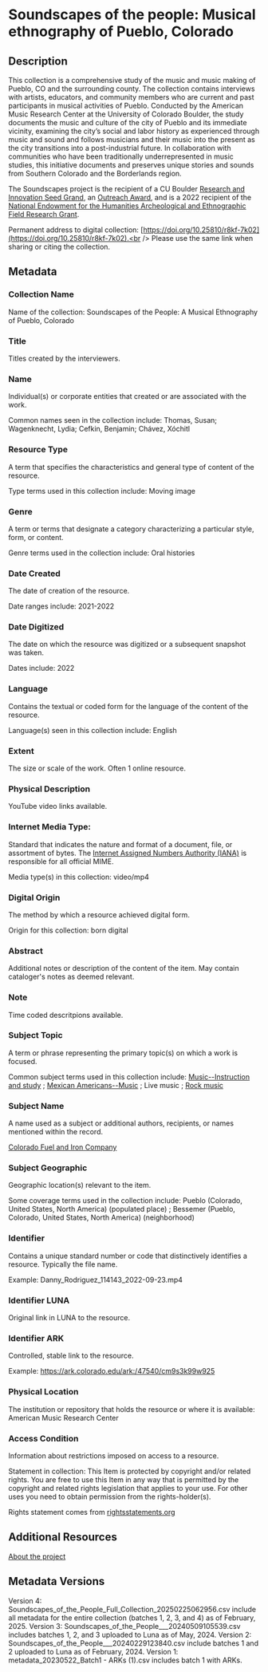 # Soundscapes of the people: Musical ethnography of Pueblo, Colorado
## Description
This collection is a comprehensive study of the music and music making of Pueblo, CO and the surrounding county. The collection contains interviews with artists, educators, and community members who are current and past participants in musical activities of Pueblo. Conducted by the American Music Research Center at the University of Colorado Boulder, the study documents the music and culture of the city of Pueblo and its immediate vicinity, examining the city’s social and labor history as experienced through music and sound and follows musicians and their music into the present as the city transitions into a post-industrial future. In collaboration with communities who have been traditionally underrepresented in music studies, this initiative documents and preserves unique stories and sounds from Southern Colorado and the Borderlands region.

The Soundscapes project is the recipient of a CU Boulder [Research and Innovation Seed Grand](https://www.colorado.edu/researchinnovation/research-development/funding/rio-funding-opportunities/research-innovation-seed-grant-program/2021), an [Outreach Award](https://www.colorado.edu/outreach/ooe/outreach-awards/2021-22-outreach-awards), and is a 2022 recipient of the [National Endowment for the Humanities Archeological and Ethnographic Field Research Grant](https://www.neh.gov/sites/default/files/inline-files/NEH%20grant%20awards%20April%202022%20state%20by%20state%20.pdf).

Permanent address to digital collection: [https://doi.org/10.25810/r8kf-7k02](https://doi.org/10.25810/r8kf-7k02).<br /> 
Please use the same link when sharing or citing the collection.
## Metadata
### Collection Name
Name of the collection: Soundscapes of the People: A Musical Ethnography of Pueblo, Colorado
### Title
Titles created by the interviewers.

### Name
Individual(s) or corporate entities that created or are associated with the work. 

Common names seen in the collection include: Thomas, Susan; Wagenknecht, Lydia; Cefkin, Benjamin; Chávez, Xóchitl  

### Resource Type
A term that specifies the characteristics and general type of content of the resource. 

Type terms used in this collection include: Moving image 

### Genre
A term or terms that designate a category characterizing a particular style, form, or content. 

Genre terms used in the collection include: Oral histories 

### Date Created
The date of creation of the resource. 

Date ranges include: 2021-2022

### Date Digitized
The date on which the resource was digitized or a subsequent snapshot was taken. 

Dates include: 2022

### Language
Contains the textual or coded form for the language of the content of the resource. 

Language(s) seen in this collection include: English

### Extent
The size or scale of the work. Often 1 online resource.

### Physical Description

YouTube video links available.

### Internet Media Type: 
Standard that indicates the nature and format of a document, file, or assortment of bytes. The [Internet Assigned Numbers Authority (IANA)](https://www.iana.org/assignments/media-types/media-types.xhtml) is responsible for all official MIME. 

Media type(s) in this collection: video/mp4

### Digital Origin
The method by which a resource achieved digital form.

 Origin for this collection: born digital

### Abstract
Additional notes or description of the content of the item. May contain cataloger's notes as deemed relevant.

### Note
Time coded descritpions available.

### Subject Topic
A term or phrase representing the primary topic(s) on which a work is focused. 

Common subject terms used in this collection include: [Music--Instruction and study](http://id.worldcat.org/fast/1030347) ; [Mexican Americans--Music](http://id.worldcat.org/fast/1019132) ; Live music ; [Rock music](http://id.worldcat.org/fast/1099204)

### Subject Name
A name used as a subject or additional authors, recipients, or names mentioned within the record.

[Colorado Fuel and Iron Company](http://id.worldcat.org/fast/572993)

### Subject Geographic
Geographic location(s) relevant to the item. 

Some coverage terms used in the collection include: Pueblo (Colorado, United States, North America) (populated place) ; Bessemer (Pueblo, Colorado, United States, North America) (neighborhood)


### Identifier
Contains a unique standard number or code that distinctively identifies a resource. Typically the file name. 

Example: Danny_Rodriguez_114143_2022-09-23.mp4
### Identifier LUNA	
Original link in LUNA to the resource. 
### Identifier ARK
Controlled, stable link to the resource. 

Example: https://ark.colorado.edu/ark:/47540/cm9s3k99w925

### Physical Location
The institution or repository that holds the resource or where it is available: American Music Research Center

### Access Condition
Information about restrictions imposed on access to a resource.

Statement in collection: This Item is protected by copyright and/or related rights. You are free to use this Item in any way that is permitted by the copyright and related rights legislation that applies to your use. For other uses you need to obtain permission from the rights-holder(s).

Rights statement comes from [rightsstatements.org](https://rightsstatements.org/page/1.0/?language=en)

## Additional Resources
[About the project](https://www.colorado.edu/amrc/2023/01/24/graduate-student-researchers-explore-pueblos-soundscapes)

## Metadata Versions
Version 4: Soundscapes_of_the_People_Full_Collection_20250225062956.csv include all metadata for the entire collection (batches 1, 2, 3, and 4) as of February, 2025.
Version 3: Soundscapes_of_the_People___20240509105539.csv includes batches 1, 2, and 3 uploaded to Luna as of May, 2024.
Version 2: Soundscapes_of_the_People___20240229123840.csv include batches 1 and 2 uploaded to Luna as of February, 2024.
Version 1: metadata_20230522_Batch1 - ARKs (1).csv includes batch 1 with ARKs.
